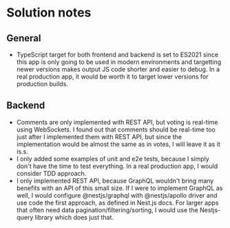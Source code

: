 # Solution notes

## General

- TypeScript target for both frontend and backend is set to ES2021 since this app is only going to be used in modern environments and targetting newer versions makes output JS code shorter and easier to debug. In a real production app, it would be worth it to target lower versions for production builds.

## Backend

- Comments are only implemented with REST API, but voting is real-time using WebSockets. I found out that comments should be real-time too just after I implemented them with REST API, but since the implementation would be almost the same as in votes, I will leave it as it is.s.
- I only added some examples of unit and e2e tests, because I simply don't have the time to test everything. In a real production app, I would consider TDD approach.
- I only implemented REST API, because GraphQL wouldn't bring many benefits with an API of this small size. If I were to implement GraphQL as well, I would configure @nestjs/graphql with @nestjs/apollo driver and use code the first approach, as defined in Nest.js docs. For larger apps that often need data pagination/filtering/sorting, I would use the Nestjs-query library which does just that. 